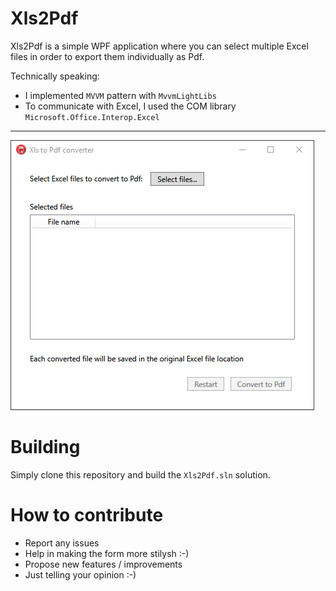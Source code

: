 # Xls2Pdf
Xls2Pdf is a simple WPF application where you can select multiple Excel files in order to export them individually as Pdf.

Technically speaking:
- I implemented `MVVM` pattern with `MvvmLightLibs`
- To communicate with Excel, I used the COM library `Microsoft.Office.Interop.Excel`

---
![Screenshot](https://raw.githubusercontent.com/FrancescoBonizzi/Xls2Pdf/master/Screenshots/Xls2PdfScreenshot.png)

# Building
Simply clone this repository and build the `Xls2Pdf.sln` solution.

# How to contribute
- Report any issues
- Help in making the form more stilysh :-)
- Propose new features / improvements
- Just telling your opinion :-)
